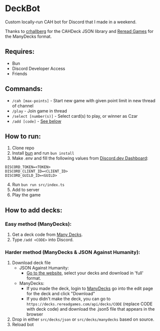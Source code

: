 # DeckBot

Custom locally-run CAH bot for Discord that I made in a weekend.

Thanks to [crhallberg](https://github.com/crhallberg/json-against-humanity) for the CAHDeck JSON library and [Reread Games](https://github.com/Lattyware/massivedecks/tree/main) for the ManyDecks format.

## Requires:
* Bun
* Discord Developer Access
* Friends

## Commands:

* `/cah [max-points]` - Start new game with given point limit in new thread of channel
* `/play` - Join game in thread
* `/select [number(s)]` - Select card(s) to play, or winner as Czar
* `/add [code]` - [See below](#how-to-add-decks)

## How to run:

1. Clone repo
2. Install [bun](https://bun.sh) and run `bun install`
3. Make .env and fill the following values from [Discord.dev Dashboard](discord.dev):
```
DISCORD_TOKEN=<TOKEN>
DISCORD_CLIENT_ID=<CLIENT_ID>
DISCORD_GUILD_ID=<GUILD>
```

4. Run `bun run src/index.ts`
5. Add to server
6. Play the game

## How to add decks:

### Easy method (ManyDecks):
1. Get a deck code from [Many Decks](https://decks.rereadgames.com/).
2. Type `/add <CODE>` into Discord.

### Harder method (ManyDecks & JSON Against Humanity):
1. Download deck file
    * JSON Against Humanity:
        - [Go to the website](https://crhallberg.com/cah/), select your decks and download in 'full' format.
    * ManyDecks:
        - If you made the deck, login to [ManyDecks](https://decks.rereadgames.com/) go into the edit page for the deck and click "Download"
        - If you didn't make the deck, you can go to `https://decks.rereadgames.com/api/decks/CODE` (replace CODE with deck code) and download the .json5 file that appears in the browser
2. Drop in either `src/decks/json` or `src/decks/manydecks` based on source.
3. Reload bot